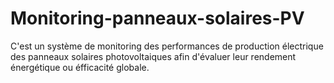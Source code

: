 # Monitoring-panneaux-solaires-PV
C'est un système de monitoring des performances de production électrique des panneaux solaires photovoltaiques afin d'évaluer leur rendement énergétique ou éfficacité globale.
